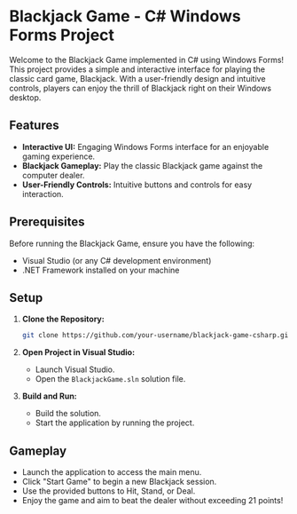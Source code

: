 # Blackjack Game - C# Windows Forms Project

Welcome to the Blackjack Game implemented in C# using Windows Forms! This project provides a simple and interactive interface for playing the classic card game, Blackjack. With a user-friendly design and intuitive controls, players can enjoy the thrill of Blackjack right on their Windows desktop.

## Features

- **Interactive UI:** Engaging Windows Forms interface for an enjoyable gaming experience.
- **Blackjack Gameplay:** Play the classic Blackjack game against the computer dealer.
- **User-Friendly Controls:** Intuitive buttons and controls for easy interaction.

## Prerequisites

Before running the Blackjack Game, ensure you have the following:

- Visual Studio (or any C# development environment)
- .NET Framework installed on your machine

## Setup

1. **Clone the Repository:**
   ```bash
   git clone https://github.com/your-username/blackjack-game-csharp.git
   ```

2. **Open Project in Visual Studio:**
   - Launch Visual Studio.
   - Open the `BlackjackGame.sln` solution file.

3. **Build and Run:**
   - Build the solution.
   - Start the application by running the project.

## Gameplay

- Launch the application to access the main menu.
- Click "Start Game" to begin a new Blackjack session.
- Use the provided buttons to Hit, Stand, or Deal.
- Enjoy the game and aim to beat the dealer without exceeding 21 points!
